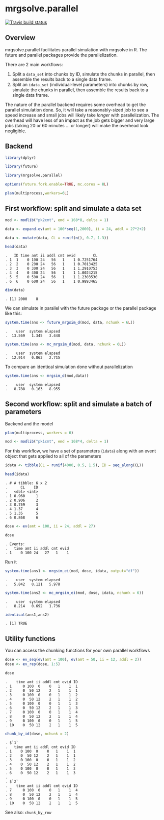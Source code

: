 
# mrgsolve.parallel

<!-- badges: start -->

[![Travis build
status](https://travis-ci.org/mrgsolve/mrgsolve.parallel.svg?branch=master)](https://travis-ci.org/mrgsolve/mrgsolve.parallel)
<!-- badges: end -->

## Overview

mrgsolve.parallel facilitates parallel simulation with mrgsolve in R.
The future and parallel packages provide the parallelization.

There are 2 main workflows:

1.  Split a `data_set` into chunks by ID, simulate the chunks in
    parallel, then assemble the results back to a single data frame.
2.  Split an `idata_set` (individual-level parameters) into chunks by
    row, simulate the chunks in parallel, then assemble the results back
    to a single data frame.

The nature of the parallel backend requires some overhead to get the
parallel simulation done. So, it will take a reasonably-sized job to see
a speed increase and small jobs will likely take *longer* with
parallelization. The overhead will have less of an impact as the job
gets bigger and very large jobs (taking 20 or 60 minutes … or longer)
will make the overhead look negligible.

## Backend

``` r
library(dplyr)

library(future)

library(mrgsolve.parallel)

options(future.fork.enable=TRUE, mc.cores = 8L)

plan(multiprocess,workers=6L)
```

## First workflow: split and simulate a data set

``` r
mod <- modlib("pk2cmt", end = 168*8, delta = 1)

data <- expand.ev(amt = 100*seq(1,2000), ii = 24, addl = 27*2+2) 

data <- mutate(data, CL = runif(n(), 0.7, 1.3))

head(data)
```

    .   ID time amt ii addl cmt evid        CL
    . 1  1    0 100 24   56   1    1 0.7251764
    . 2  2    0 200 24   56   1    1 0.7013425
    . 3  3    0 300 24   56   1    1 1.2910753
    . 4  4    0 400 24   56   1    1 1.0024215
    . 5  5    0 500 24   56   1    1 1.2303530
    . 6  6    0 600 24   56   1    1 0.9893465

``` r
dim(data)
```

    . [1] 2000    8

We can simulate in parallel with the future package or the parallel
package like this:

``` r
system.time(ans <- future_mrgsim_d(mod, data, nchunk = 6L))
```

    .    user  system elapsed 
    .  13.569   1.345   3.448

``` r
system.time(ans <- mc_mrgsim_d(mod, data, nchunk = 6L))
```

    .    user  system elapsed 
    .  12.914   0.863   2.715

To compare an identical simulation done without parallelization

``` r
system.time(ans <- mrgsim_d(mod,data))
```

    .    user  system elapsed 
    .   8.788   0.163   8.955

## Second workflow: split and simulate a batch of parameters

Backend and the model

``` r
plan(multiprocess, workers = 6)

mod <- modlib("pk1cmt", end = 168*4, delta = 1)
```

For this workflow, we have a set of parameters (`idata`) along with an
event object that gets applied to all of the parameters

``` r
idata <- tibble(CL = runif(4000, 0.5, 1.5), ID = seq_along(CL))

head(idata)
```

    . # A tibble: 6 x 2
    .      CL    ID
    .   <dbl> <int>
    . 1 0.960     1
    . 2 0.906     2
    . 3 0.759     3
    . 4 1.37      4
    . 5 1.35      5
    . 6 0.868     6

``` r
dose <- ev(amt = 100, ii = 24, addl = 27)

dose
```

    . Events:
    .   time amt ii addl cmt evid
    . 1    0 100 24   27   1    1

Run it

``` r
system.time(ans1 <- mrgsim_ei(mod, dose, idata, output="df"))
```

    .    user  system elapsed 
    .   5.842   0.121   5.978

``` r
system.time(ans2 <- mc_mrgsim_ei(mod, dose, idata, nchunk = 6))
```

    .    user  system elapsed 
    .   8.214   0.692   1.736

``` r
identical(ans1,ans2)
```

    . [1] TRUE

## Utility functions

You can access the chunking functions for your own parallel workflows

``` r
dose <- ev_seq(ev(amt = 100), ev(amt = 50, ii = 12, addl = 2))
dose <- ev_rep(dose, 1:5)

dose
```

    .    time amt ii addl cmt evid ID
    . 1     0 100  0    0   1    1  1
    . 2     0  50 12    2   1    1  1
    . 3     0 100  0    0   1    1  2
    . 4     0  50 12    2   1    1  2
    . 5     0 100  0    0   1    1  3
    . 6     0  50 12    2   1    1  3
    . 7     0 100  0    0   1    1  4
    . 8     0  50 12    2   1    1  4
    . 9     0 100  0    0   1    1  5
    . 10    0  50 12    2   1    1  5

``` r
chunk_by_id(dose, nchunk = 2)
```

    . $`1`
    .   time amt ii addl cmt evid ID
    . 1    0 100  0    0   1    1  1
    . 2    0  50 12    2   1    1  1
    . 3    0 100  0    0   1    1  2
    . 4    0  50 12    2   1    1  2
    . 5    0 100  0    0   1    1  3
    . 6    0  50 12    2   1    1  3
    . 
    . $`2`
    .    time amt ii addl cmt evid ID
    . 7     0 100  0    0   1    1  4
    . 8     0  50 12    2   1    1  4
    . 9     0 100  0    0   1    1  5
    . 10    0  50 12    2   1    1  5

See also: `chunk_by_row`
